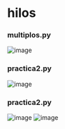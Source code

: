 # hilos
### multiplos.py
![image](https://user-images.githubusercontent.com/74806895/178628119-0ff038e0-68a6-49e2-8516-61d8c5170496.png)
### practica2.py
![image](https://user-images.githubusercontent.com/74806895/178628296-18fff0ed-f8cc-4a15-8176-cacf91704da4.png)
### practica2.py
![image](https://user-images.githubusercontent.com/74806895/178628351-f152c4b2-77bc-4bd6-b09a-4abebe816fdd.png)
![image](https://user-images.githubusercontent.com/74806895/178628445-76bc25d8-ae31-45ef-b331-290dc0d44538.png)


